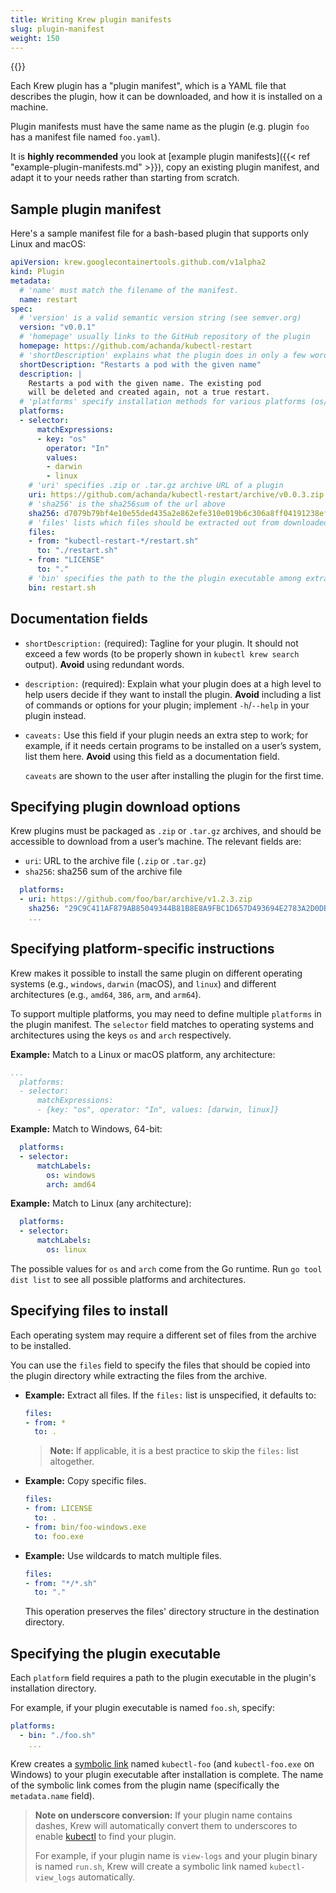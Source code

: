 ```yaml
---
title: Writing Krew plugin manifests
slug: plugin-manifest
weight: 150
---
```


{{<toc>}}

Each Krew plugin has a "plugin manifest", which is a YAML file that describes
the plugin, how it can be downloaded, and how it is installed on a machine.

Plugin manifests must have the same name as the plugin (e.g. plugin `foo` has a
manifest file named `foo.yaml`).

It is **highly recommended** you look at [example plugin manifests]({{< ref
"example-plugin-manifests.md" >}}), copy an existing plugin manifest, and adapt it
to your needs rather than starting from scratch.

## Sample plugin manifest

Here's a sample manifest file for a bash-based plugin that supports
only Linux and macOS:

```yaml
apiVersion: krew.googlecontainertools.github.com/v1alpha2
kind: Plugin
metadata:
  # 'name' must match the filename of the manifest.
  name: restart
spec:
  # 'version' is a valid semantic version string (see semver.org)
  version: "v0.0.1"
  # 'homepage' usually links to the GitHub repository of the plugin
  homepage: https://github.com/achanda/kubectl-restart
  # 'shortDescription' explains what the plugin does in only a few words
  shortDescription: "Restarts a pod with the given name"
  description: |
    Restarts a pod with the given name. The existing pod
    will be deleted and created again, not a true restart.
  # 'platforms' specify installation methods for various platforms (os/arch)
  platforms:
  - selector:
      matchExpressions:
      - key: "os"
        operator: "In"
        values:
        - darwin
        - linux
    # 'uri' specifies .zip or .tar.gz archive URL of a plugin
    uri: https://github.com/achanda/kubectl-restart/archive/v0.0.3.zip
    # 'sha256' is the sha256sum of the url above
    sha256: d7079b79bf4e10e55ded435a2e862efe310e019b6c306a8ff04191238ef4b2b4
    # 'files' lists which files should be extracted out from downloaded archive
    files:
    - from: "kubectl-restart-*/restart.sh"
      to: "./restart.sh"
    - from: "LICENSE"
      to: "."
    # 'bin' specifies the path to the the plugin executable among extracted files
    bin: restart.sh
```

## Documentation fields

- `shortDescription:` (required): Tagline for your plugin. It should not exceed
  a few words (to be properly shown in `kubectl krew search` output). **Avoid**
  using redundant words.

- `description:` (required): Explain what your plugin does at a high level to help users
  decide if they want to install the plugin. **Avoid** including a list of
  commands or options for your plugin; implement `-h`/`--help` in your plugin
  instead.

- `caveats:` Use this field if your plugin needs an extra step to work; for example, if it
  needs certain programs to be installed on a user’s system, list them here.
  **Avoid** using this field as a documentation field.

  `caveats` are shown to the user after installing the plugin for the first time.

## Specifying plugin download options

Krew plugins must be packaged as `.zip` or `.tar.gz` archives, and should be
accessible to download from a user’s machine. The relevant fields are:

- `uri`: URL to the archive file (`.zip` or `.tar.gz`)
- `sha256`: sha256 sum of the archive file

```yaml
  platforms:
  - uri: https://github.com/foo/bar/archive/v1.2.3.zip
    sha256: "29C9C411AF879AB85049344B81B8E8A9FBC1D657D493694E2783A2D0DB240775"
    ...
```

## Specifying platform-specific instructions

Krew makes it possible to install the same plugin on different operating systems
(e.g., `windows`, `darwin` (macOS), and `linux`) and different architectures
(e.g., `amd64`, `386`, `arm`, and `arm64`).

To support multiple platforms, you may need to define multiple `platforms` in
the plugin manifest. The `selector` field matches to operating systems and
architectures using the keys `os` and `arch` respectively.

**Example:** Match to a Linux or macOS platform, any architecture:

```yaml
...
  platforms:
  - selector:
      matchExpressions:
      - {key: "os", operator: "In", values: [darwin, linux]}
```

**Example:** Match to Windows, 64-bit:

```yaml
  platforms:
  - selector:
      matchLabels:
        os: windows
        arch: amd64
```

**Example:** Match to Linux (any architecture):

```yaml
  platforms:
  - selector:
      matchLabels:
        os: linux
```

The possible values for `os` and `arch` come from the Go runtime. Run
`go tool dist list` to see all possible platforms and architectures.

## Specifying files to install

Each operating system may require a different set of files from the archive to
be installed.

You can use the `files` field to specify
the files that should be copied into the plugin directory while extracting the
files from the archive.

* **Example:** Extract all files. If the `files:` list is unspecified, it defaults to:

  ```yaml
  files:
  - from: *
    to: .
  ```

  > **Note:** If applicable, it is a best practice to skip the `files:` list altogether.

* **Example:** Copy specific files.

  ```yaml
  files:
  - from: LICENSE
    to: .
  - from: bin/foo-windows.exe
    to: foo.exe
  ```

* **Example:** Use wildcards to match multiple files.

  ```yaml
  files:
  - from: "*/*.sh"
    to: "."
  ```

  This operation preserves the files' directory structure in the destination directory.

## Specifying the plugin executable

Each `platform` field requires a path to the plugin executable in the plugin's
installation directory.

For example, if your plugin executable is named `foo.sh`, specify:

```yaml
platforms:
  - bin: "./foo.sh"
    ...
```

Krew creates a [symbolic link](https://en.wikipedia.org/wiki/Symbolic_link)
named `kubectl-foo` (and `kubectl-foo.exe` on Windows) to your plugin executable
after installation is complete. The name of the symbolic link comes from the
plugin name (specifically the `metadata.name` field).

> **Note on underscore conversion:** If your plugin name contains dashes, Krew
> will automatically convert them to underscores to enable
> [kubectl](https://kubernetes.io/docs/tasks/extend-kubectl/kubectl-plugins/#names-with-dashes-and-underscores)
> to find your plugin.
>
> For example, if your plugin name is `view-logs` and your plugin binary is named
> `run.sh`, Krew will create a symbolic link named `kubectl-view_logs` automatically.
